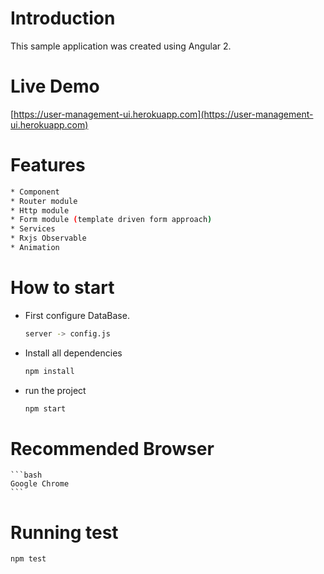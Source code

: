 # Introduction

This sample application was created using Angular 2.

# Live Demo

[https://user-management-ui.herokuapp.com](https://user-management-ui.herokuapp.com)


# Features

 ```bash
* Component
* Router module
* Http module
* Form module (template driven form approach)
* Services
* Rxjs Observable
* Animation
```

# How to start

* First configure DataBase.
    ```bash
    server -> config.js
    ```
* Install all dependencies
    ```bash
    npm install
    ```
* run the project 
    ```bash
    npm start
    ```
    
# Recommended Browser

    ```bash
    Google Chrome
    ```

# Running test

```bash
npm test
```
